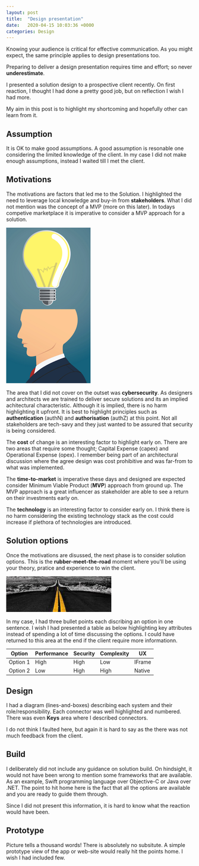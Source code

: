 ```yaml
---
layout: post
title:  "Design presentation"
date:   2020-04-15 10:03:36 +0000
categories: Design
---
```

Knowing your audience is critical for effective communication. As you might expect, the same principle applies to design presentations too.

Preparing to deliver a design presentation requires time and effort; so never **underestimate**.

I presented a solution design to a prospective client recently. On first reaction, I thought I had done a pretty good job, but on reflection I wish I had more. 

My aim in this post is to highlight my shortcoming and hopefully other can learn from it.

## Assumption
It is OK to make good assumptions. A good assumption is resonable one considering the limited knowledge of the client. In my case I did not make enough assumptions, instead I waited till I met the client. 

## Motivations
The motivations are factors that led me to the Solution. I highlighted the need to leverage local knowledge and buy-in from **stakeholders**. What I did not mention was the concept of a MVP (more on this later). In todays competive marketplace it is imperative to consider a MVP approach for a solution. 

![thinking](/assets/presentation/thinking.png) 

The area that I did not cover on the outset was **cybersecurity**. As designers and architects we are trained to deliver secure solutions and its an implied achitectural characteristic. Although it is implied, there is no harm highlighting it upfront. It is best to highlight principles such as **authentication** (authN) and **authorisation** (authZ) at this point.
Not all stakeholders are tech-savy and they just wanted to be assured that security is being considered.

The **cost** of change is an interesting factor to highlight early on. There are two areas that require some thought; Capital Expense (capex) and Operational Expense (opex). I remember being part of an architectural discussion where the agree design was cost prohibitive and was far-from to what was implemented.  

The **time-to-market** is imperative these days and designed are expected consider
 Minimum Viable Product (**MVP**) approach from ground up. The MVP approach is a great influencer as stakeholder are able to see a return on their investments early on. 

The **technology** is an interesting factor to consider early on. I think there is no harm considering the existing technology stack as the cost could increase if plethora of technologies are introduced.

## Solution options
Once the motivations are disussed, the next phase is to consider solution options. This is the **rubber-meet-the-road** moment where you'll be using your theory, pratice and experience to win the client. 

![rubber](/assets/presentation/road.jpg)

In my case, I had three bullet points each discribing an option in one sentence. I wish I had presented a table as below highlighting key attributes instead of spending a lot of time discussing the options. I could have returned to this area at the end if the client require more informationn.

Option|Performance|Security|Complexity|UX
------|-----------|--------|----------|--
Option 1|High|High|Low| IFrame
Option 2|Low|High|High| Native

## Design
I had a diagram (lines-and-boxes) describing each system and their role/responsibility. Each connector was well highlighted and numbered. There was even **Keys** area where I described connectors. 

I do not think I faulted here, but again it is hard to say as the there was not much feedback from the client. 

## Build
I deliberately did not include any guidance on solution build. On hindsight, it would not have been wrong to mention some frameworks that are available. As an example, Swift programming language over Objective-C or Java over .NET. The point to hit home here is the fact that all the options are available and you are ready to guide them through. 

Since I did not present this information, it is hard to know what the reaction would have been. 

## Prototype
Picture tells a thousand words! There is absolutely no subsitute. A simple prototype view of the app or web-site would really hit the points home. I wish I had included few. 

